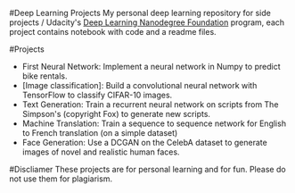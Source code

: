 #Deep Learning Projects
My personal deep learning repository for side projects / Udacity's [Deep Learning Nanodegree Foundation](https://www.udacity.com/course/deep-learning-nanodegree-foundation--nd101) program, each project contains notebook with code and a readme
files.

#Projects

* First Neural Network: Implement a neural network in Numpy to predict bike rentals.
* [Image classification]: Build a convolutional neural network with TensorFlow to classify CIFAR-10 images.
* Text Generation: Train a recurrent neural network on scripts from The Simpson's (copyright Fox) to generate new scripts.
* Machine Translation: Train a sequence to sequence network for English to French translation (on a simple dataset)
* Face Generation: Use a DCGAN on the CelebA dataset to generate
images of novel and realistic human faces.

#Discliamer
These projects are for personal learning and for fun. Please do not use them for plagiarism.
